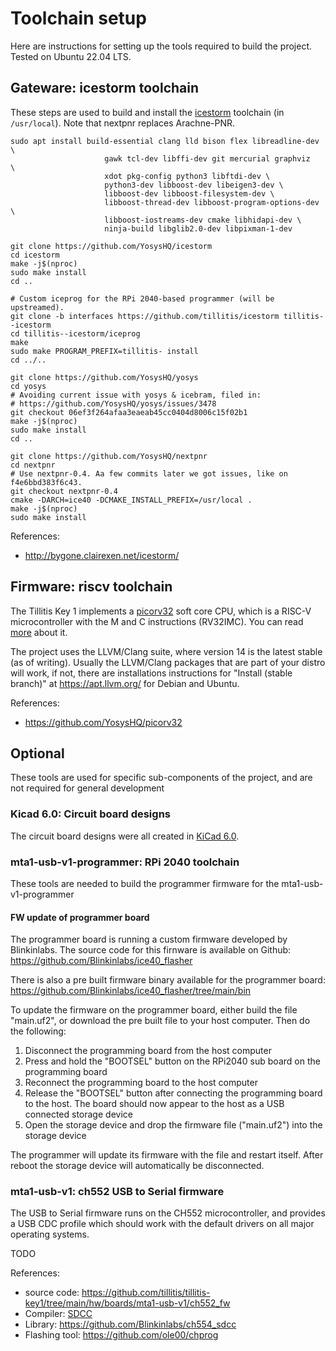 # Toolchain setup

Here are instructions for setting up the tools required to build the project.
Tested on Ubuntu 22.04 LTS.

## Gateware: icestorm toolchain

These steps are used to build and install the
[icestorm](http://bygone.clairexen.net/icestorm/) toolchain (in
`/usr/local`). Note that nextpnr replaces Arachne-PNR.

    sudo apt install build-essential clang lld bison flex libreadline-dev \
                         gawk tcl-dev libffi-dev git mercurial graphviz   \
                         xdot pkg-config python3 libftdi-dev \
                         python3-dev libboost-dev libeigen3-dev \
                         libboost-dev libboost-filesystem-dev \
                         libboost-thread-dev libboost-program-options-dev \
                         libboost-iostreams-dev cmake libhidapi-dev \
                         ninja-build libglib2.0-dev libpixman-1-dev

    git clone https://github.com/YosysHQ/icestorm
    cd icestorm
    make -j$(nproc)
    sudo make install
    cd ..

    # Custom iceprog for the RPi 2040-based programmer (will be upstreamed).
    git clone -b interfaces https://github.com/tillitis/icestorm tillitis--icestorm
    cd tillitis--icestorm/iceprog
    make
    sudo make PROGRAM_PREFIX=tillitis- install
    cd ../..

    git clone https://github.com/YosysHQ/yosys
    cd yosys
    # Avoiding current issue with yosys & icebram, filed in:
    # https://github.com/YosysHQ/yosys/issues/3478
    git checkout 06ef3f264afaa3eaeab45cc0404d8006c15f02b1
    make -j$(nproc)
    sudo make install
    cd ..

    git clone https://github.com/YosysHQ/nextpnr
    cd nextpnr
    # Use nextpnr-0.4. Aa few commits later we got issues, like on f4e6bbd383f6c43.
    git checkout nextpnr-0.4
    cmake -DARCH=ice40 -DCMAKE_INSTALL_PREFIX=/usr/local .
    make -j$(nproc)
    sudo make install

References:
* http://bygone.clairexen.net/icestorm/

## Firmware: riscv toolchain

The Tillitis Key 1 implements a
[picorv32](https://github.com/YosysHQ/picorv32) soft core CPU, which
is a RISC-V microcontroller with the M and C instructions (RV32IMC).
You can read
[more](https://www.sifive.com/blog/all-aboard-part-1-compiler-args)
about it.

The project uses the LLVM/Clang suite, where version 14 is the latest
stable (as of writing). Usually the LLVM/Clang packages that are part
of your distro will work, if not, there are installations instructions
for "Install (stable branch)" at https://apt.llvm.org/ for Debian and
Ubuntu.

References:
* https://github.com/YosysHQ/picorv32

## Optional

These tools are used for specific sub-components of the project, and
are not required for general development

### Kicad 6.0: Circuit board designs

The circuit board designs were all created in [KiCad
6.0](https://www.kicad.org/).

### mta1-usb-v1-programmer: RPi 2040 toolchain

These tools are needed to build the programmer firmware for the
mta1-usb-v1-programmer


#### FW update of programmer board

The programmer board is running a custom firmware developed by Blinkinlabs. The source code
for this firnware is available on Github:
https://github.com/Blinkinlabs/ice40_flasher

There is also a pre built firmware binary available for the programmer board:
https://github.com/Blinkinlabs/ice40_flasher/tree/main/bin

To update the firmware on the programmer board, either build the file "main.uf2", or download
the pre built file to your host computer. Then do the following:

1. Disconnect the programming board from the host computer
2. Press and hold the "BOOTSEL" button on the RPi2040 sub board on the programming board
3. Reconnect the programming board to the host computer
4. Release the "BOOTSEL" button after connecting the programming board to the host. The board should now appear to the host as a USB connected storage device
5. Open the storage device and drop the firmware file ("main.uf2") into the storage device

The programmer will update its firmware with the file and restart itself. After reboot the storage device will automatically be disconnected.


### mta1-usb-v1: ch552 USB to Serial firmware

The USB to Serial firmware runs on the CH552 microcontroller, and
provides a USB CDC profile which should work with the default drivers
on all major operating systems.

TODO

References:
* source code: https://github.com/tillitis/tillitis-key1/tree/main/hw/boards/mta1-usb-v1/ch552_fw
* Compiler: [SDCC](http://sdcc.sourceforge.net/)
* Library: https://github.com/Blinkinlabs/ch554_sdcc
* Flashing tool: https://github.com/ole00/chprog
